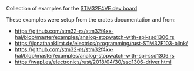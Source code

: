 Collection of examples for the [STM32F4VE dev board](https://stm32-base.org/boards/STM32F407VET6-STM32-F4VE-V2.0)

These examples were setup from the crates documentation and from:
* https://github.com/stm32-rs/stm32f4xx-hal/blob/master/examples/analog-stopwatch-with-spi-ssd1306.rs
* https://jonathanklimt.de/electrics/programming/rust-STM32F103-blink/
* https://github.com/stm32-rs/stm32f4xx-hal/blob/master/examples/analog-stopwatch-with-spi-ssd1306.rs
* https://wapl.es/electronics/rust/2018/04/30/ssd1306-driver.html